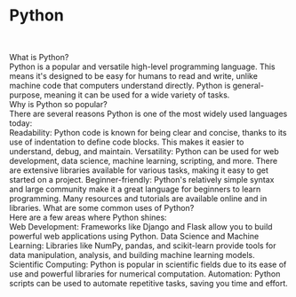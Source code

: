 <h1>Python</h1>
<br>
<p>
What is Python?
<br>
Python is a popular and versatile high-level programming language. This means it's designed to be easy for humans to read and write, unlike machine code that computers understand directly. Python is general-purpose, meaning it can be used for a wide variety of tasks.
<br>
Why is Python so popular?
<br>
There are several reasons Python is one of the most widely used languages today:
<br>
Readability: Python code is known for being clear and concise, thanks to its use of indentation to define code blocks. This makes it easier to understand, debug, and maintain.
Versatility: Python can be used for web development, data science, machine learning, scripting, and more. There are extensive libraries available for various tasks, making it easy to get started on a project.
Beginner-friendly: Python's relatively simple syntax and large community make it a great language for beginners to learn programming. Many resources and tutorials are available online and in libraries.
What are some common uses of Python?
<br>
Here are a few areas where Python shines:
<br>
Web Development: Frameworks like Django and Flask allow you to build powerful web applications using Python.
Data Science and Machine Learning: Libraries like NumPy, pandas, and scikit-learn provide tools for data manipulation, analysis, and building machine learning models.
Scientific Computing: Python is popular in scientific fields due to its ease of use and powerful libraries for numerical computation.
Automation: Python scripts can be used to automate repetitive tasks, saving you time and effort.
</p>
